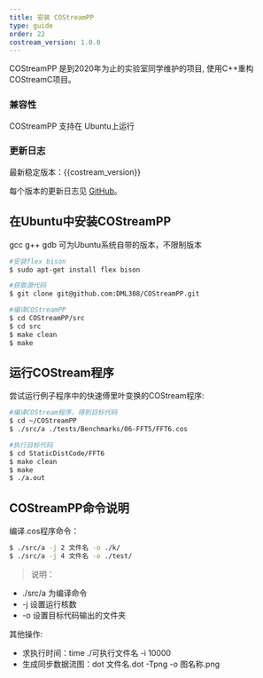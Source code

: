```yaml
---
title: 安装 COStreamPP
type: guide
order: 22
costream_version: 1.0.0
---
```

COStreamPP 是到2020年为止的实验室同学维护的项目, 使用C++重构COStreamC项目。

### 兼容性

COStreamPP 支持在 Ubuntu上运行

### 更新日志

最新稳定版本：{{costream_version}}

每个版本的更新日志见 [GitHub](https://github.com/DML308/COStreamPP/releases)。

## 在Ubuntu中安装COStreamPP

gcc g++ gdb 可为Ubuntu系统自带的版本，不限制版本

```bash
#安装flex bison
$ sudo apt-get install flex bison  

#获取源代码
$ git clone git@github.com:DML308/COStreamPP.git

#编译COStreamPP
$ cd COStreamPP/src  
$ cd src
$ make clean
$ make
```

## 运行COStream程序

尝试运行例子程序中的快速傅里叶变换的COStream程序:

```bash
#编译COStream程序，得到目标代码
$ cd ~/COStreamPP
$ ./src/a ./tests/Benchmarks/06-FFT5/FFT6.cos

#执行目标代码
$ cd StaticDistCode/FFT6
$ make clean
$ make
$ ./a.out
```

## COStreamPP命令说明

编译.cos程序命令：

```bash
$ ./src/a -j 2 文件名 -o ./k/
$ ./src/a -j 4 文件名 -o ./test/
```

>说明：

* ./src/a 为编译命令
* -j 设置运行核数
* -o 设置目标代码输出的文件夹

其他操作:

* 求执行时间：time ./可执行文件名  -i 10000
* 生成同步数据流图：dot 文件名.dot  -Tpng -o 图名称.png
